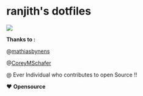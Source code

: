 # ranjith's dotfiles
![](Screenshots/Monokai.png)

**Thanks to :**

@[mathiasbynens](https://github.com/mathiasbynens/dotfiles)

@[CoreyMSchafer](https://github.com/CoreyMSchafer/dotfiles)

@ Ever Individual who contributes to open Source !!

:heart: **Opensource**

